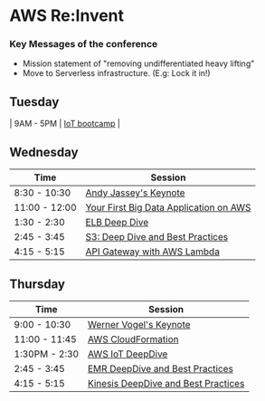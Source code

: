# AWS Re:Invent

### Key Messages of the conference

* Mission statement of "removing undifferentiated heavy lifting"
* Move to Serverless infrastructure.  (E.g: Lock it in!)

## Tuesday

| 9AM - 5PM |   [IoT bootcamp](./IoTBootCamp) |

## Wednesday

| Time          | Session                          |
| ------------  | -------------------------------- |
| 8:30 - 10:30  | [Andy Jassey's Keynote](./Keynote1.md)         |
| 11:00 - 12:00 | [Your First Big Data Application on AWS](./FirstBigDataAppOnAWS.md ) |
| 1:30 - 2:30   | [ELB Deep Dive](./ELBDeepDive.md) |
| 2:45 - 3:45   | [S3: Deep Dive and Best Practices](./S3DeepDive.md) |
| 4:15 - 5:15   | [API Gateway with AWS Lambda](./APIGateway.md)|

## Thursday 

| Time          | Session                          |
| ------------  | -------------------------------- |
| 9:00 - 10:30  | [Werner Vogel's Keynote](./Keynote2.md)         |
| 11:00 - 11:45  | [AWS CloudFormation](./CloudFormation.md)         |
| 1:30PM - 2:30       | [AWS IoT DeepDive](./IoT.md) |
| 2:45 - 3:45 | [EMR DeepDive and Best Practices](./EMRDeepDive.md) |
| 4:15 - 5:15 | [Kinesis DeepDive and Best Practices](./Kinesis.md) |
